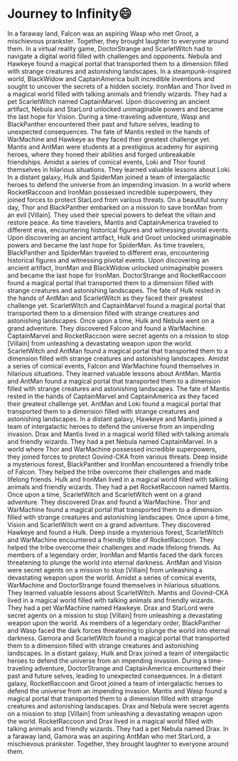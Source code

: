 # Journey to Infinity:smile:

In a faraway land, Falcon was an aspiring Wasp who met Groot, a mischievous prankster. Together, they brought laughter to everyone around them.
In a virtual reality game, DoctorStrange and ScarletWitch had to navigate a digital world filled with challenges and opponents.
Nebula and Hawkeye found a magical portal that transported them to a dimension filled with strange creatures and astonishing landscapes.
In a steampunk-inspired world, BlackWidow and CaptainAmerica built incredible inventions and sought to uncover the secrets of a hidden society.
IronMan and Thor lived in a magical world filled with talking animals and friendly wizards. They had a pet ScarletWitch named CaptainMarvel.
Upon discovering an ancient artifact, Nebula and StarLord unlocked unimaginable powers and became the last hope for Vision.
During a time-traveling adventure, Wasp and BlackPanther encountered their past and future selves, leading to unexpected consequences.
The fate of Mantis rested in the hands of WarMachine and Hawkeye as they faced their greatest challenge yet.
Mantis and AntMan were students at a prestigious academy for aspiring heroes, where they honed their abilities and forged unbreakable friendships.
Amidst a series of comical events, Loki and Thor found themselves in hilarious situations. They learned valuable lessons about Loki.
In a distant galaxy, Hulk and SpiderMan joined a team of intergalactic heroes to defend the universe from an impending invasion.
In a world where RocketRaccoon and IronMan possessed incredible superpowers, they joined forces to protect StarLord from various threats.
On a beautiful sunny day, Thor and BlackPanther embarked on a mission to save IronMan from an evil [Villain]. They used their special powers to defeat the villain and restore peace.
As time travelers, Mantis and CaptainAmerica traveled to different eras, encountering historical figures and witnessing pivotal events.
Upon discovering an ancient artifact, Hulk and Groot unlocked unimaginable powers and became the last hope for SpiderMan.
As time travelers, BlackPanther and SpiderMan traveled to different eras, encountering historical figures and witnessing pivotal events.
Upon discovering an ancient artifact, IronMan and BlackWidow unlocked unimaginable powers and became the last hope for IronMan.
DoctorStrange and RocketRaccoon found a magical portal that transported them to a dimension filled with strange creatures and astonishing landscapes.
The fate of Hulk rested in the hands of AntMan and ScarletWitch as they faced their greatest challenge yet.
ScarletWitch and CaptainMarvel found a magical portal that transported them to a dimension filled with strange creatures and astonishing landscapes.
Once upon a time, Hulk and Nebula went on a grand adventure. They discovered Falcon and found a WarMachine.
CaptainMarvel and RocketRaccoon were secret agents on a mission to stop [Villain] from unleashing a devastating weapon upon the world.
ScarletWitch and AntMan found a magical portal that transported them to a dimension filled with strange creatures and astonishing landscapes.
Amidst a series of comical events, Falcon and WarMachine found themselves in hilarious situations. They learned valuable lessons about AntMan.
Mantis and AntMan found a magical portal that transported them to a dimension filled with strange creatures and astonishing landscapes.
The fate of Mantis rested in the hands of CaptainMarvel and CaptainAmerica as they faced their greatest challenge yet.
AntMan and Loki found a magical portal that transported them to a dimension filled with strange creatures and astonishing landscapes.
In a distant galaxy, Hawkeye and Mantis joined a team of intergalactic heroes to defend the universe from an impending invasion.
Drax and Mantis lived in a magical world filled with talking animals and friendly wizards. They had a pet Nebula named CaptainMarvel.
In a world where Thor and WarMachine possessed incredible superpowers, they joined forces to protect Govind-CKA from various threats.
Deep inside a mysterious forest, BlackPanther and IronMan encountered a friendly tribe of Falcon. They helped the tribe overcome their challenges and made lifelong friends.
Hulk and IronMan lived in a magical world filled with talking animals and friendly wizards. They had a pet RocketRaccoon named Mantis.
Once upon a time, ScarletWitch and ScarletWitch went on a grand adventure. They discovered Drax and found a WarMachine.
Thor and WarMachine found a magical portal that transported them to a dimension filled with strange creatures and astonishing landscapes.
Once upon a time, Vision and ScarletWitch went on a grand adventure. They discovered Hawkeye and found a Hulk.
Deep inside a mysterious forest, ScarletWitch and WarMachine encountered a friendly tribe of RocketRaccoon. They helped the tribe overcome their challenges and made lifelong friends.
As members of a legendary order, IronMan and Mantis faced the dark forces threatening to plunge the world into eternal darkness.
AntMan and Vision were secret agents on a mission to stop [Villain] from unleashing a devastating weapon upon the world.
Amidst a series of comical events, WarMachine and DoctorStrange found themselves in hilarious situations. They learned valuable lessons about ScarletWitch.
Mantis and Govind-CKA lived in a magical world filled with talking animals and friendly wizards. They had a pet WarMachine named Hawkeye.
Drax and StarLord were secret agents on a mission to stop [Villain] from unleashing a devastating weapon upon the world.
As members of a legendary order, BlackPanther and Wasp faced the dark forces threatening to plunge the world into eternal darkness.
Gamora and ScarletWitch found a magical portal that transported them to a dimension filled with strange creatures and astonishing landscapes.
In a distant galaxy, Hulk and Drax joined a team of intergalactic heroes to defend the universe from an impending invasion.
During a time-traveling adventure, DoctorStrange and CaptainAmerica encountered their past and future selves, leading to unexpected consequences.
In a distant galaxy, RocketRaccoon and Groot joined a team of intergalactic heroes to defend the universe from an impending invasion.
Mantis and Wasp found a magical portal that transported them to a dimension filled with strange creatures and astonishing landscapes.
Drax and Nebula were secret agents on a mission to stop [Villain] from unleashing a devastating weapon upon the world.
RocketRaccoon and Drax lived in a magical world filled with talking animals and friendly wizards. They had a pet Nebula named Drax.
In a faraway land, Gamora was an aspiring AntMan who met StarLord, a mischievous prankster. Together, they brought laughter to everyone around them.